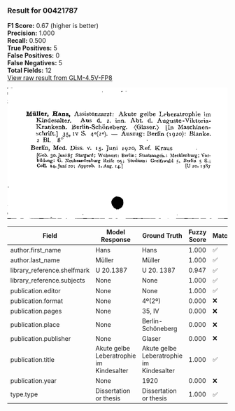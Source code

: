 ### Result for 00421787
**F1 Score:** 0.67 (higher is better)<br>**Precision:** 1.000<br>**Recall:** 0.500<br>**True Positives:** 5<br>**False Positives:** 0<br>**False Negatives:** 5<br>**Total Fields:** 12<br>[View raw result from GLM-4.5V-FP8](https://github.com/RISE-UNIBAS/humanities_data_benchmark/blob/main/results/2025-10-17/T0242/request_T0242_00421787.json)

<img src="https://github.com/RISE-UNIBAS/humanities_data_benchmark/blob/main/benchmarks/zettelkatalog/images/00421787.jpg?raw=true" alt="00421787" width="600px">

| Field | Model Response | Ground Truth | Fuzzy Score | Match |
|-------|----------------|--------------|-------------|-------|
| author.first_name | Hans | Hans | 1.000 | ✅ |
| author.last_name | Müller | Müller | 1.000 | ✅ |
| library_reference.shelfmark | U 20.1387 | U 20. 1387 | 0.947 | ✅ |
| library_reference.subjects | None | None | 1.000 | ✅ |
| publication.editor | None | None | 1.000 | ✅ |
| publication.format | None | 4º(2º) | 0.000 | ❌ |
| publication.pages | None | 35, IV | 0.000 | ❌ |
| publication.place | None | Berlin-Schöneberg | 0.000 | ❌ |
| publication.publisher | None | Glaser | 0.000 | ❌ |
| publication.title | Akute gelbe Leberatrophie im Kindesalter | Akute gelbe Leberatrophie im Kindesalter | 1.000 | ✅ |
| publication.year | None | 1920 | 0.000 | ❌ |
| type.type | Dissertation or thesis | Dissertation or thesis | 1.000 | ✅ |
